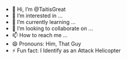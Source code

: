 - 👋 Hi, I’m @TaitisGreat
- 👀 I’m interested in ...
- 🌱 I’m currently learning ...
- 💞️ I’m looking to collaborate on ...
- 📫 How to reach me ...
- 😄 Pronouns: Him, That Guy
- ⚡ Fun fact: I Identify as an Attack Helicopter

<!---
TaitisGreat/TaitisGreat is a ✨ special ✨ repository because its `README.md` (this file) appears on your GitHub profile.
You can click the Preview link to take a look at your changes.
--->
